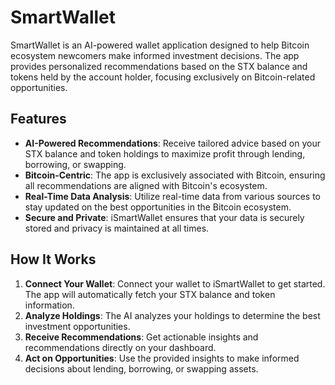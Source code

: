 # SmartWallet

SmartWallet is an AI-powered wallet application designed to help Bitcoin ecosystem newcomers make informed investment decisions. The app provides personalized recommendations based on the STX balance and tokens held by the account holder, focusing exclusively on Bitcoin-related opportunities.

## Features

- **AI-Powered Recommendations**: Receive tailored advice based on your STX balance and token holdings to maximize profit through lending, borrowing, or swapping.
- **Bitcoin-Centric**: The app is exclusively associated with Bitcoin, ensuring all recommendations are aligned with Bitcoin's ecosystem.
- **Real-Time Data Analysis**: Utilize real-time data from various sources to stay updated on the best opportunities in the Bitcoin ecosystem.
- **Secure and Private**: iSmartWallet ensures that your data is securely stored and privacy is maintained at all times.

## How It Works

1. **Connect Your Wallet**: Connect your wallet to iSmartWallet to get started. The app will automatically fetch your STX balance and token information.
2. **Analyze Holdings**: The AI analyzes your holdings to determine the best investment opportunities.
3. **Receive Recommendations**: Get actionable insights and recommendations directly on your dashboard.
4. **Act on Opportunities**: Use the provided insights to make informed decisions about lending, borrowing, or swapping assets.
